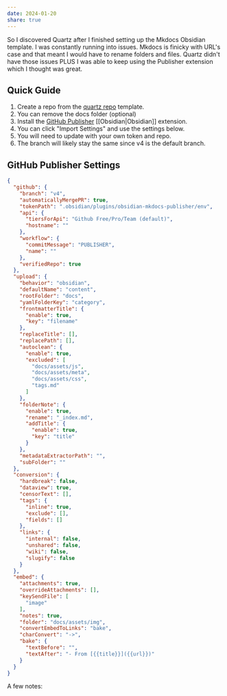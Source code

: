```yaml
---
date: 2024-01-20
share: true
---
```


So I discovered Quartz after I finished setting up the Mkdocs Obsidian template. I was constantly running into issues. Mkdocs is finicky with URL's case and that meant I would have to rename folders and files. Quartz didn't have those issues PLUS I was able to keep using the Publisher extension which I thought was great.
## Quick Guide

1. Create a repo from the [quartz repo](https://github.com/jackyzha0/quartz) template.
2. You can remove the docs folder (optional)
3. Install the [GitHub Publisher](https://github.com/ObsidianPublisher/obsidian-github-publisher) [[Obsidian|Obsidian]] extension.
4. You can click "Import Settings" and use the settings below.
5. You will need to update with your own token and repo.
  1. The branch will likely stay the same since v4 is the default branch.

## GitHub Publisher Settings
```json
{
  "github": {
    "branch": "v4",
    "automaticallyMergePR": true,
    "tokenPath": ".obsidian/plugins/obsidian-mkdocs-publisher/env",
    "api": {
      "tiersForApi": "Github Free/Pro/Team (default)",
      "hostname": ""
    },
    "workflow": {
      "commitMessage": "PUBLISHER",
      "name": ""
    },
    "verifiedRepo": true
  },
  "upload": {
    "behavior": "obsidian",
    "defaultName": "content",
    "rootFolder": "docs",
    "yamlFolderKey": "category",
    "frontmatterTitle": {
      "enable": true,
      "key": "filename"
    },
    "replaceTitle": [],
    "replacePath": [],
    "autoclean": {
      "enable": true,
      "excluded": [
        "docs/assets/js",
        "docs/assets/meta",
        "docs/assets/css",
        "tags.md"
      ]
    },
    "folderNote": {
      "enable": true,
      "rename": "_index.md",
      "addTitle": {
        "enable": true,
        "key": "title"
      }
    },
    "metadataExtractorPath": "",
    "subFolder": ""
  },
  "conversion": {
    "hardbreak": false,
    "dataview": true,
    "censorText": [],
    "tags": {
      "inline": true,
      "exclude": [],
      "fields": []
    },
    "links": {
      "internal": false,
      "unshared": false,
      "wiki": false,
      "slugify": false
    }
  },
  "embed": {
    "attachments": true,
    "overrideAttachments": [],
    "keySendFile": [
      "image"
    ],
    "notes": true,
    "folder": "docs/assets/img",
    "convertEmbedToLinks": "bake",
    "charConvert": "->",
    "bake": {
      "textBefore": "",
      "textAfter": "- From [{{title}}]({{url}})"
    }
  }
}
```

A few notes: